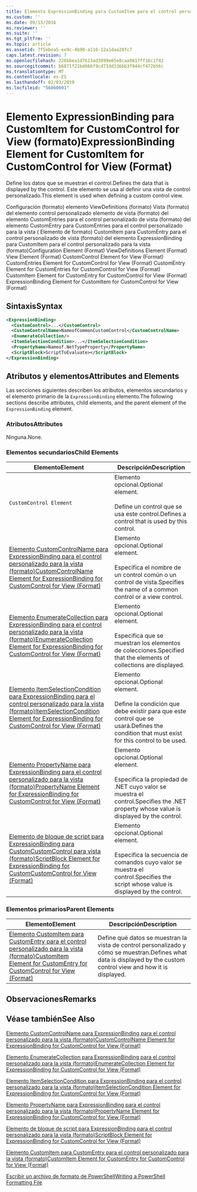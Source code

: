 ```yaml
---
title: Elemento ExpressionBinding para CustomItem para el control personalizado para la vista (formato) | Microsoft Docs
ms.custom: ''
ms.date: 09/13/2016
ms.reviewer: ''
ms.suite: ''
ms.tgt_pltfrm: ''
ms.topic: article
ms.assetid: 7f5ebea5-ee9c-4b90-a116-12a1daa28fc7
caps.latest.revision: 7
ms.openlocfilehash: 226bbea1d7613ad3099e05e8caa9817ff16c1f42
ms.sourcegitcommit: b6871f21bd666f9cd71dd336bb3f844cf472b56c
ms.translationtype: MT
ms.contentlocale: es-ES
ms.lasthandoff: 02/03/2019
ms.locfileid: "56860691"
---
```

# <a name="expressionbinding-element-for-customitem-for-customcontrol-for-view-format"></a><span data-ttu-id="b9ae1-102">Elemento ExpressionBinding para CustomItem for CustomControl for View (formato)</span><span class="sxs-lookup"><span data-stu-id="b9ae1-102">ExpressionBinding Element for CustomItem for CustomControl for View (Format)</span></span>

<span data-ttu-id="b9ae1-103">Define los datos que se muestran el control.</span><span class="sxs-lookup"><span data-stu-id="b9ae1-103">Defines the data that is displayed by the control.</span></span> <span data-ttu-id="b9ae1-104">Este elemento se usa al definir una vista de control personalizado.</span><span class="sxs-lookup"><span data-stu-id="b9ae1-104">This element is used when defining a custom control view.</span></span>

<span data-ttu-id="b9ae1-105">Configuración (formato) elemento ViewDefinitions (formato) Vista (formato) del elemento control personalizado elemento de vista (formato) del elemento CustomEntries para el control personalizado de vista (formato) del elemento CustomEntry para CustomEntries para el control personalizado para la vista ( Elemento de formato) CustomItem para CustomEntry para el control personalizado de vista (formato) del elemento ExpressionBinding para CustomItem para el control personalizado para la vista (formato)</span><span class="sxs-lookup"><span data-stu-id="b9ae1-105">Configuration Element (Format) ViewDefinitions Element (Format) View Element (Format) CustomControl Element for View (Format) CustomEntries Element for CustomControl for View (Format) CustomEntry Element for CustomEntries for CustomControl for View (Format) CustomItem Element for CustomEntry for CustomControl for View (Format) ExpressionBinding Element for CustomItem for CustomControl for View (Format)</span></span>

## <a name="syntax"></a><span data-ttu-id="b9ae1-106">Sintaxis</span><span class="sxs-lookup"><span data-stu-id="b9ae1-106">Syntax</span></span>

```xml
<ExpressionBinding>
  <CustomControl>...</CustomControl>
  <CustomControlName>NameofCommonCustomControl</CustomControlName>
  <EnumerateCollection/>
  <ItemSelectionCondition>...</ItemSelectionCondition>
  <PropertyName>Nameof.NetTypeProperty</PropertyName>
  <ScriptBlock>ScriptToEvaluate></ScriptBlock>
</ExpressionBinding>
```

## <a name="attributes-and-elements"></a><span data-ttu-id="b9ae1-107">Atributos y elementos</span><span class="sxs-lookup"><span data-stu-id="b9ae1-107">Attributes and Elements</span></span>

<span data-ttu-id="b9ae1-108">Las secciones siguientes describen los atributos, elementos secundarios y el elemento primario de la `ExpressionBinding` elemento.</span><span class="sxs-lookup"><span data-stu-id="b9ae1-108">The following sections describe attributes, child elements, and the parent element of the `ExpressionBinding` element.</span></span>

### <a name="attributes"></a><span data-ttu-id="b9ae1-109">Atributos</span><span class="sxs-lookup"><span data-stu-id="b9ae1-109">Attributes</span></span>

<span data-ttu-id="b9ae1-110">Ninguna.</span><span class="sxs-lookup"><span data-stu-id="b9ae1-110">None.</span></span>

### <a name="child-elements"></a><span data-ttu-id="b9ae1-111">Elementos secundarios</span><span class="sxs-lookup"><span data-stu-id="b9ae1-111">Child Elements</span></span>

|<span data-ttu-id="b9ae1-112">Elemento</span><span class="sxs-lookup"><span data-stu-id="b9ae1-112">Element</span></span>|<span data-ttu-id="b9ae1-113">Descripción</span><span class="sxs-lookup"><span data-stu-id="b9ae1-113">Description</span></span>|
|-------------|-----------------|
|`CustomControl Element`|<span data-ttu-id="b9ae1-114">Elemento opcional.</span><span class="sxs-lookup"><span data-stu-id="b9ae1-114">Optional element.</span></span><br /><br /> <span data-ttu-id="b9ae1-115">Define un control que se usa este control.</span><span class="sxs-lookup"><span data-stu-id="b9ae1-115">Defines a control that is used by this control.</span></span>|
|[<span data-ttu-id="b9ae1-116">Elemento CustomControlName para ExpressionBinding para el control personalizado para la vista (formato)</span><span class="sxs-lookup"><span data-stu-id="b9ae1-116">CustomControlName Element for ExpressionBinding for CustomControl for View (Format)</span></span>](./customcontrolname-element-for-expressionbinding-for-customcontrol-for-view-format.md)|<span data-ttu-id="b9ae1-117">Elemento opcional.</span><span class="sxs-lookup"><span data-stu-id="b9ae1-117">Optional element.</span></span><br /><br /> <span data-ttu-id="b9ae1-118">Especifica el nombre de un control común o un control de vista.</span><span class="sxs-lookup"><span data-stu-id="b9ae1-118">Specifies the name of a common control or a view control.</span></span>|
|[<span data-ttu-id="b9ae1-119">Elemento EnumerateCollection para ExpressionBinding para el control personalizado para la vista (formato)</span><span class="sxs-lookup"><span data-stu-id="b9ae1-119">EnumerateCollection Element for ExpressionBinding for CustomControl for View (Format)</span></span>](./enumeratecollection-element-for-expressionbinding-for-customcontrol-for-view-format.md)|<span data-ttu-id="b9ae1-120">Elemento opcional.</span><span class="sxs-lookup"><span data-stu-id="b9ae1-120">Optional element.</span></span><br /><br /> <span data-ttu-id="b9ae1-121">Especifica que se muestran los elementos de colecciones.</span><span class="sxs-lookup"><span data-stu-id="b9ae1-121">Specified that the elements of collections are displayed.</span></span>|
|[<span data-ttu-id="b9ae1-122">Elemento ItemSelectionCondition para ExpressionBinding para el control personalizado para la vista (formato)</span><span class="sxs-lookup"><span data-stu-id="b9ae1-122">ItemSelectionCondition Element for ExpressionBinding for CustomControl for View (Format)</span></span>](./itemselectioncondition-element-for-expressionbinding-for-customcontrol-format.md)|<span data-ttu-id="b9ae1-123">Elemento opcional.</span><span class="sxs-lookup"><span data-stu-id="b9ae1-123">Optional element.</span></span><br /><br /> <span data-ttu-id="b9ae1-124">Define la condición que debe existir para que este control que se usará.</span><span class="sxs-lookup"><span data-stu-id="b9ae1-124">Defines the condition that must exist for this control to be used.</span></span>|
|[<span data-ttu-id="b9ae1-125">Elemento PropertyName para ExpressionBinding para el control personalizado para la vista (formato)</span><span class="sxs-lookup"><span data-stu-id="b9ae1-125">PropertyName Element for ExpressionBinding for CustomControl for View (Format)</span></span>](./propertyname-element-for-expressionbinding-for-customcontrol-for-view-format.md)|<span data-ttu-id="b9ae1-126">Elemento opcional.</span><span class="sxs-lookup"><span data-stu-id="b9ae1-126">Optional element.</span></span><br /><br /> <span data-ttu-id="b9ae1-127">Especifica la propiedad de .NET cuyo valor se muestra el control.</span><span class="sxs-lookup"><span data-stu-id="b9ae1-127">Specifies the .NET property whose value is displayed by the control.</span></span>|
|[<span data-ttu-id="b9ae1-128">Elemento de bloque de script para ExpressionBinding para CustomCustomControl para vista (formato)</span><span class="sxs-lookup"><span data-stu-id="b9ae1-128">ScriptBlock Element for ExpressionBinding for CustomCustomControl for View (Format)</span></span>](./scriptblock-element-for-expressionbinding-for-customcontrol-for-view-format.md)|<span data-ttu-id="b9ae1-129">Elemento opcional.</span><span class="sxs-lookup"><span data-stu-id="b9ae1-129">Optional element.</span></span><br /><br /> <span data-ttu-id="b9ae1-130">Especifica la secuencia de comandos cuyo valor se muestra el control.</span><span class="sxs-lookup"><span data-stu-id="b9ae1-130">Specifies the script whose value is displayed by the control.</span></span>|

### <a name="parent-elements"></a><span data-ttu-id="b9ae1-131">Elementos primarios</span><span class="sxs-lookup"><span data-stu-id="b9ae1-131">Parent Elements</span></span>

|<span data-ttu-id="b9ae1-132">Elemento</span><span class="sxs-lookup"><span data-stu-id="b9ae1-132">Element</span></span>|<span data-ttu-id="b9ae1-133">Descripción</span><span class="sxs-lookup"><span data-stu-id="b9ae1-133">Description</span></span>|
|-------------|-----------------|
|[<span data-ttu-id="b9ae1-134">Elemento CustomItem para CustomEntry para el control personalizado para la vista (formato)</span><span class="sxs-lookup"><span data-stu-id="b9ae1-134">CustomItem Element for CustomEntry for CustomControl for View (Format)</span></span>](./customitem-element-for-customentry-for-customcontrol-for-view-format.md)|<span data-ttu-id="b9ae1-135">Define qué datos se muestran la vista de control personalizado y cómo se muestran.</span><span class="sxs-lookup"><span data-stu-id="b9ae1-135">Defines what data is displayed by the custom control view and how it is displayed.</span></span>|

## <a name="remarks"></a><span data-ttu-id="b9ae1-136">Observaciones</span><span class="sxs-lookup"><span data-stu-id="b9ae1-136">Remarks</span></span>

## <a name="see-also"></a><span data-ttu-id="b9ae1-137">Véase también</span><span class="sxs-lookup"><span data-stu-id="b9ae1-137">See Also</span></span>

[<span data-ttu-id="b9ae1-138">Elemento CustomControlName para ExpressionBinding para el control personalizado para la vista (formato)</span><span class="sxs-lookup"><span data-stu-id="b9ae1-138">CustomControlName Element for ExpressionBinding for CustomControl for View (Format)</span></span>](./customcontrolname-element-for-expressionbinding-for-customcontrol-for-view-format.md)

[<span data-ttu-id="b9ae1-139">Elemento EnumerateCollection para ExpressionBinding para el control personalizado para la vista (formato)</span><span class="sxs-lookup"><span data-stu-id="b9ae1-139">EnumerateCollection Element for ExpressionBinding for CustomControl for View (Format)</span></span>](./enumeratecollection-element-for-expressionbinding-for-customcontrol-for-view-format.md)

[<span data-ttu-id="b9ae1-140">Elemento ItemSelectionCondition para ExpressionBinding para el control personalizado para la vista (formato)</span><span class="sxs-lookup"><span data-stu-id="b9ae1-140">ItemSelectionCondition Element for ExpressionBinding for CustomControl for View (Format)</span></span>](./itemselectioncondition-element-for-expressionbinding-for-customcontrol-format.md)

[<span data-ttu-id="b9ae1-141">Elemento PropertyName para ExpressionBinding para el control personalizado para la vista (formato)</span><span class="sxs-lookup"><span data-stu-id="b9ae1-141">PropertyName Element for ExpressionBinding for CustomControl for View (Format)</span></span>](./propertyname-element-for-expressionbinding-for-customcontrol-for-view-format.md)

[<span data-ttu-id="b9ae1-142">Elemento de bloque de script para ExpressionBinding para el control personalizado para la vista (formato)</span><span class="sxs-lookup"><span data-stu-id="b9ae1-142">ScriptBlock Element for ExpressionBinding for CustomControl for View (Format)</span></span>](./scriptblock-element-for-expressionbinding-for-customcontrol-for-view-format.md)

[<span data-ttu-id="b9ae1-143">Elemento CustomItem para CustomEntry para el control personalizado para la vista (formato)</span><span class="sxs-lookup"><span data-stu-id="b9ae1-143">CustomItem Element for CustomEntry for CustomControl for View (Format)</span></span>](./customitem-element-for-customentry-for-customcontrol-for-view-format.md)

[<span data-ttu-id="b9ae1-144">Escribir un archivo de formato de PowerShell</span><span class="sxs-lookup"><span data-stu-id="b9ae1-144">Writing a PowerShell Formatting File</span></span>](./writing-a-powershell-formatting-file.md)
